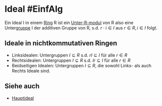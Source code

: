 # Ideal #EinfAlg
Ein Ideal I in einem [Ring](Einf.%20Alg/Definition/Ring.md) R ist ein [Unter-R-modul](Untermoduln.md) von R also eine Unter[gruppe](Gruppe.md) I der additiven Gruppe von R, s.d. $r\cdot i\in I$ aus $r\in R,i\in I$ folgt.
## Ideale in nichtkommutativen Ringen
- Linksidealen: Untergruppen $I\subseteq R$ s.d. $rI\subseteq I$ für alle $r\in R$
- Rechtsidealen: Untergruppen $I\subseteq R$ s.d. $Ir\subseteq I$ für alle $r\in R$
- Beidseitigen Idealen: Untergruppen $I\subseteq R$, die sowohl Links- als auch Rechts Ideale sind.
## Siehe auch
- [Hauptideal](Hauptideal.md)